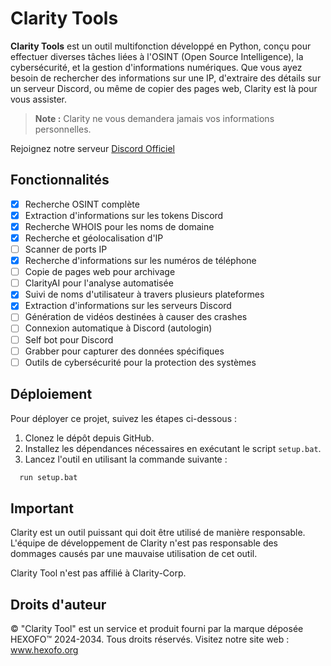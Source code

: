 # Clarity Tools

**Clarity Tools** est un outil multifonction développé en Python, conçu pour effectuer diverses tâches liées à l'OSINT (Open Source Intelligence), la cybersécurité, et la gestion d'informations numériques. Que vous ayez besoin de rechercher des informations sur une IP, d'extraire des détails sur un serveur Discord, ou même de copier des pages web, Clarity est là pour vous assister.

> **Note :** Clarity ne vous demandera jamais vos informations personnelles.

Rejoignez notre serveur [Discord Officiel](https://discord.gg/qFJ7dNZ5Sf)

## Fonctionnalités

- [x] Recherche OSINT complète
- [x] Extraction d'informations sur les tokens Discord
- [x] Recherche WHOIS pour les noms de domaine
- [x] Recherche et géolocalisation d'IP
- [ ] Scanner de ports IP
- [x] Recherche d'informations sur les numéros de téléphone
- [ ] Copie de pages web pour archivage
- [ ] ClarityAI pour l'analyse automatisée
- [x] Suivi de noms d'utilisateur à travers plusieurs plateformes
- [x] Extraction d'informations sur les serveurs Discord
- [ ] Génération de vidéos destinées à causer des crashes
- [ ] Connexion automatique à Discord (autologin)
- [ ] Self bot pour Discord
- [ ] Grabber pour capturer des données spécifiques
- [ ] Outils de cybersécurité pour la protection des systèmes

## Déploiement

Pour déployer ce projet, suivez les étapes ci-dessous :

1. Clonez le dépôt depuis GitHub.
2. Installez les dépendances nécessaires en exécutant le script `setup.bat`.
3. Lancez l'outil en utilisant la commande suivante :

```bash
  run setup.bat
```

## Important
Clarity est un outil puissant qui doit être utilisé de manière responsable. L'équipe de développement de Clarity n'est pas responsable des dommages causés par une mauvaise utilisation de cet outil.

Clarity Tool n'est pas affilié à Clarity-Corp.

## Droits d'auteur
© "Clarity Tool" est un service et produit fourni par la marque déposée HEXOFO™ 2024-2034. Tous droits réservés.
Visitez notre site web : www.hexofo.org

